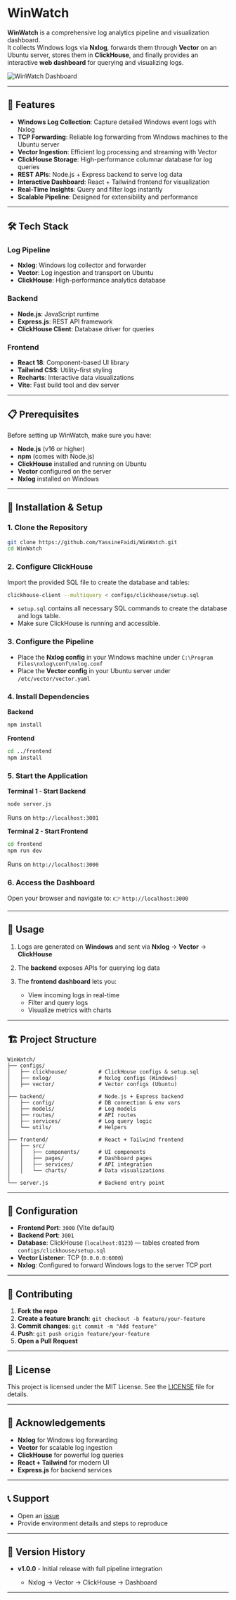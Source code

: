 # WinWatch

**WinWatch** is a comprehensive log analytics pipeline and visualization dashboard.  
It collects Windows logs via **Nxlog**, forwards them through **Vector** on an Ubuntu server, stores them in **ClickHouse**, and finally provides an interactive **web dashboard** for querying and visualizing logs.

![WinWatch Dashboard](/frontend/public/screenshots/dashboard.png)

---

## 🚀 Features

- **Windows Log Collection**: Capture detailed Windows event logs with Nxlog
- **TCP Forwarding**: Reliable log forwarding from Windows machines to the Ubuntu server
- **Vector Ingestion**: Efficient log processing and streaming with Vector
- **ClickHouse Storage**: High-performance columnar database for log queries
- **REST APIs**: Node.js + Express backend to serve log data
- **Interactive Dashboard**: React + Tailwind frontend for visualization
- **Real-Time Insights**: Query and filter logs instantly
- **Scalable Pipeline**: Designed for extensibility and performance

---

## 🛠️ Tech Stack

### Log Pipeline
- **Nxlog**: Windows log collector and forwarder
- **Vector**: Log ingestion and transport on Ubuntu
- **ClickHouse**: High-performance analytics database

### Backend
- **Node.js**: JavaScript runtime
- **Express.js**: REST API framework
- **ClickHouse Client**: Database driver for queries

### Frontend
- **React 18**: Component-based UI library
- **Tailwind CSS**: Utility-first styling
- **Recharts**: Interactive data visualizations
- **Vite**: Fast build tool and dev server

---

## 📋 Prerequisites

Before setting up WinWatch, make sure you have:

- **Node.js** (v16 or higher)  
- **npm** (comes with Node.js)  
- **ClickHouse** installed and running on Ubuntu  
- **Vector** configured on the server  
- **Nxlog** installed on Windows  

---

## 🚀 Installation & Setup

### 1. Clone the Repository
```bash
git clone https://github.com/YassineFaidi/WinWatch.git
cd WinWatch
````

### 2. Configure ClickHouse

Import the provided SQL file to create the database and tables:

```bash
clickhouse-client --multiquery < configs/clickhouse/setup.sql
```

* `setup.sql` contains all necessary SQL commands to create the database and logs table.
* Make sure ClickHouse is running and accessible.

### 3. Configure the Pipeline

* Place the **Nxlog config** in your Windows machine under `C:\Program Files\nxlog\conf\nxlog.conf`
* Place the **Vector config** in your Ubuntu server under `/etc/vector/vector.yaml`

### 4. Install Dependencies

**Backend**

```bash
npm install
```

**Frontend**

```bash
cd ../frontend
npm install
```

### 5. Start the Application

**Terminal 1 - Start Backend**

```bash
node server.js
```

Runs on `http://localhost:3001`

**Terminal 2 - Start Frontend**

```bash
cd frontend
npm run dev
```

Runs on `http://localhost:3000`

### 6. Access the Dashboard

Open your browser and navigate to:
👉 `http://localhost:3000`

---

## 📖 Usage

1. Logs are generated on **Windows** and sent via **Nxlog** → **Vector** → **ClickHouse**
2. The **backend** exposes APIs for querying log data
3. The **frontend dashboard** lets you:

   * View incoming logs in real-time
   * Filter and query logs
   * Visualize metrics with charts

---

## 🏗️ Project Structure

```
WinWatch/
├── configs/                 
│   ├── clickhouse/          # ClickHouse configs & setup.sql
│   ├── nxlog/               # Nxlog configs (Windows)
│   ├── vector/              # Vector configs (Ubuntu)
│
├── backend/                 # Node.js + Express backend 
│   ├── config/              # DB connection & env vars
│   ├── models/              # Log models
│   ├── routes/              # API routes
│   ├── services/            # Log query logic
│   └── utils/               # Helpers
│
├── frontend/                # React + Tailwind frontend
│   ├── src/
│   │   ├── components/      # UI components
│   │   ├── pages/           # Dashboard pages
│   │   ├── services/        # API integration
│   │   └── charts/          # Data visualizations
│
└── server.js                # Backend entry point
```

---

## 🔧 Configuration

* **Frontend Port**: `3000` (Vite default)
* **Backend Port**: `3001`
* **Database**: ClickHouse (`localhost:8123`) — tables created from `configs/clickhouse/setup.sql`
* **Vector Listener**: TCP (`0.0.0.0:6000`)
* **Nxlog**: Configured to forward Windows logs to the server TCP port

---

## 🤝 Contributing

1. **Fork the repo**
2. **Create a feature branch**: `git checkout -b feature/your-feature`
3. **Commit changes**: `git commit -m "Add feature"`
4. **Push**: `git push origin feature/your-feature`
5. **Open a Pull Request**

---

## 📝 License

This project is licensed under the MIT License. See the [LICENSE](LICENSE) file for details.

---

## 🙏 Acknowledgements

* **Nxlog** for Windows log forwarding
* **Vector** for scalable log ingestion
* **ClickHouse** for powerful log queries
* **React + Tailwind** for modern UI
* **Express.js** for backend services

---

## 📞 Support

* Open an [issue](https://github.com/YassineFaidi/WinWatch/issues)
* Provide environment details and steps to reproduce

---

## 🔄 Version History

* **v1.0.0** - Initial release with full pipeline integration

  * Nxlog → Vector → ClickHouse → Dashboard

---
